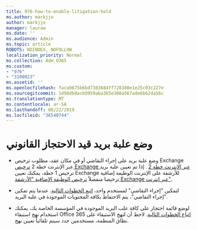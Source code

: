 ```yaml
---
title: 976-how-to-enable-litigation-hold
ms.author: markjjo
author: markjjo
manager: lauraw
ms.date: ''
ms.audience: Admin
ms.topic: article
ROBOTS: NOINDEX, NOFOLLOW
localization_priority: Normal
ms.collection: Adm_O365
ms.custom:
- "976"
- "3100023"
ms.assetid: ''
ms.openlocfilehash: faca9675b6bd7383684ff728380e1e25c03c227e
ms.sourcegitcommit: 1d98db8acb9959aba3b5e308a567ade6b62da56c
ms.translationtype: MT
ms.contentlocale: ar-SA
ms.lasthandoff: 08/22/2019
ms.locfileid: "36540744"
---
```

# <a name="place-a-mailbox-on-legal-hold"></a>وضع علبة بريد قيد الاحتجاز القانوني

- وضع علبة بريد على إجراء التقاضي أو في مكان عقد، مطلوب ترخيص Exchange عبر الإنترنت خطة 2 [ترخيص Exchange عبر الإنترنت خطة 2](https://docs.microsoft.com/office365/servicedescriptions/office-365-platform-service-description/office-365-plan-options) . إذا تم تعيين علبة بريد ترخيص 1 خطة، يمكنك تعيين Exchange للأرشفة على الإنترنت الوظيفة إضافية ترخيصا منفصلاً [ترخيص الوظيفة الإضافية "الأرشفة Exchange عبر إنترنت"](https://docs.microsoft.com/office365/servicedescriptions/exchange-online-archiving-service-description).

- لتمكين "إجراء التقاضي" لمستخدم واحد، [اتبع الخطوات التالية](https://docs.microsoft.com/office365/SecurityCompliance/place-a-mailbox-on-litigation-hold). عندما يتم تمكين "إجراء التقاضي"، يتم الاحتفاظ بكافة المحتويات الموجودة في علبة البريد.

- لوضع قائمة احتجاز على كافة علب البريد الموجودة في المؤسسة الخاصة بك، يمكنك استخدام نهج استبقاء Office 365 [اتباع الخطوات التالية](https://docs.microsoft.com/office365/securitycompliance/create-a-litigation-hold). لاحظ أن لنهج الاستبقاء على نطاق المنظمة، مستخدمين جدد سيتم تلقائياً تعيين نهج.
